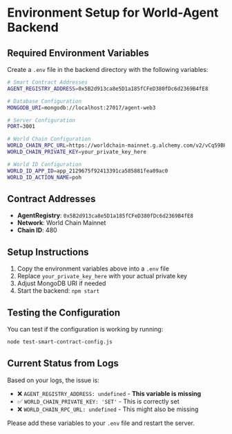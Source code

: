 # Environment Setup for World-Agent Backend

## Required Environment Variables

Create a `.env` file in the backend directory with the following variables:

```bash
# Smart Contract Addresses
AGENT_REGISTRY_ADDRESS=0x5B2d913ca8e5D1a185fCFeD380fDc6d2369B4fE8

# Database Configuration
MONGODB_URI=mongodb://localhost:27017/agent-web3

# Server Configuration
PORT=3001

# World Chain Configuration
WORLD_CHAIN_RPC_URL=https://worldchain-mainnet.g.alchemy.com/v2/vCq59BHgMYA2JIRKAbRPmIL8OaTeRAgu
WORLD_CHAIN_PRIVATE_KEY=your_private_key_here

# World ID Configuration
WORLD_ID_APP_ID=app_2129675f92413391ca585881fea09ac0
WORLD_ID_ACTION_NAME=poh
```

## Contract Addresses

- **AgentRegistry**: `0x5B2d913ca8e5D1a185fCFeD380fDc6d2369B4fE8`
- **Network**: World Chain Mainnet
- **Chain ID**: 480

## Setup Instructions

1. Copy the environment variables above into a `.env` file
2. Replace `your_private_key_here` with your actual private key
3. Adjust MongoDB URI if needed
4. Start the backend: `npm start`

## Testing the Configuration

You can test if the configuration is working by running:

```bash
node test-smart-contract-config.js
```

## Current Status from Logs

Based on your logs, the issue is:
- ❌ `AGENT_REGISTRY_ADDRESS: undefined` - **This variable is missing**
- ✅ `WORLD_CHAIN_PRIVATE_KEY: 'SET'` - This is correctly set
- ❌ `WORLD_CHAIN_RPC_URL: undefined` - This might also be missing

Please add these variables to your `.env` file and restart the server. 